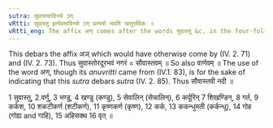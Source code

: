 ```yaml
---
sutra: सुवास्त्वादिभ्यो ऽण्
vRtti: सुवास्तु इत्येवमादिभ्यो ऽण् प्रत्ययो भवति चातुरर्थिकः ॥
vRtti_eng: The affix अण् comes after the words सुवास्तु &c, in the four-fold sense.
---
```

This debars the affix अञ् which would have otherwise come by (IV. 2. 71) and (IV. 2. 73). Thus सुवास्तोरदूरभवं नगरं = सौवास्तवम् ॥ So also वार्णवम् ॥ The use of the word अण्, though its _anuvritti_ came from (IV.1. 83), is for the sake of indicating that this _sutra_ debars _sutra_ (IV. 2. 85). Thus सौवास्तवी नदी ॥

1 सुवास्तु, 2.वर्णु, 3 भण्डु, 4 खण्डु (कण्डु), 5 सेवालिन् (सेचालिन्), 6 कर्पूरिन् 7 शिखण्डिन्, 8 गर्त, 9 कर्कश, 10 शकटीकर्ण (शटीकर्ण), 11 कृष्णकर्ण (कृष्ण), 12 कर्क, 13 ककन्धुमती (कर्कन्धू), 14 गोह (गोह्य and गाहि), 15 अहिसक्थ 16 वृत् ॥
